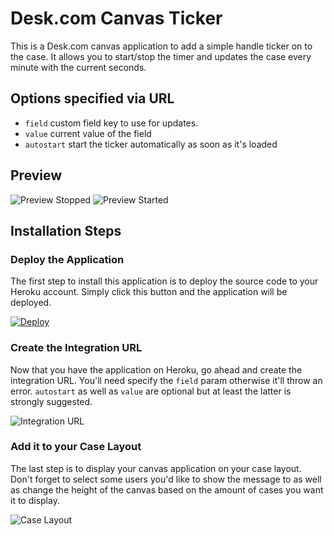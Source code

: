 # Desk.com Canvas Ticker
This is a Desk.com canvas application to add a simple handle ticker on to the case. It allows you to start/stop the timer and updates the case every minute with the current seconds.

## Options specified via URL
* `field` custom field key to use for updates.
* `value` current value of the field
* `autostart` start the ticker automatically as soon as it's loaded

## Preview
![Preview  Stopped](https://api.monosnap.com/rpc/file/download?id=b709jZIF9uFTYZhIM4gdJQfN8GtgZe)
![Preview  Started](https://api.monosnap.com/rpc/file/download?id=Ly4i9IjoAnnkrrrdqEyJ5njlZtKSDh)

## Installation Steps
### Deploy the Application
The first step to install this application is to deploy the source code to your Heroku account. Simply click this button and the application will be deployed.

[![Deploy](https://www.herokucdn.com/deploy/button.png)](https://heroku.com/deploy)

### Create the Integration URL
Now that you have the application on Heroku, go ahead and create the integration URL. You'll need specify the `field` param otherwise it'll throw an error. `autostart` as well as `value` are optional but at least the latter is strongly suggested.

![Integration URL](https://api.monosnap.com/rpc/file/download?id=EEe0KD3qbB2xaRMJDcqUruwtuOiDWT)

### Add it to your Case Layout
The last step is to display your canvas application on your case layout. Don't forget to select some users you'd like to show the message to as well as change the height of the canvas based on the amount of cases you want it to display.

![Case Layout](https://api.monosnap.com/rpc/file/download?id=pZuUDCz0vKMrXRDjFH9hCVcE1i53qh)
